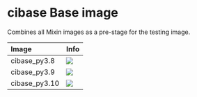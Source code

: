 
# cibase Base image

Combines all Mixin images as a pre-stage for the testing image.

| Image  | Info |
| :----- | :--- |
| cibase_py3.8 | [![](https://img.shields.io/docker/pulls/pymor/cibase_py3.8.svg)](https://hub.docker.com/repository/docker/pymor/cibase_py3.8 "cibase mixin") |
| cibase_py3.9 | [![](https://img.shields.io/docker/pulls/pymor/cibase_py3.9.svg)](https://hub.docker.com/repository/docker/pymor/cibase_py3.9 "cibase mixin") |
| cibase_py3.10 | [![](https://img.shields.io/docker/pulls/pymor/cibase_py3.10.svg)](https://hub.docker.com/repository/docker/pymor/cibase_py3.10 "cibase mixin") |
